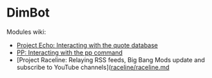 # DimBot

Modules wiki:
* [Project Echo: Interacting with the quote database]([echo.md](https://github.com/TCLRainbow/DimBot/wiki/Project-Echo))
* [PP: Interacting with the pp command]([pp.md](https://github.com/TCLRainbow/DimBot/wiki/PP))
* [Project Raceline: Relaying RSS feeds, Big Bang Mods update and subscribe to YouTube channels]([raceline/raceline.md](https://github.com/TCLRainbow/DimBot/wiki/raceline/raceline.md)